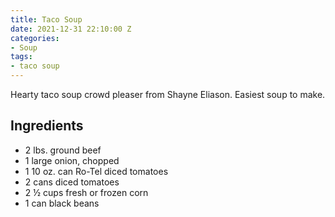 ```yaml
---
title: Taco Soup
date: 2021-12-31 22:10:00 Z
categories:
- Soup
tags:
- taco soup
---
```


Hearty taco soup crowd pleaser from Shayne Eliason. Easiest soup to make. 

## Ingredients
* 2 lbs. ground beef
* 1 large onion, chopped
* 1 10 oz. can Ro-Tel diced tomatoes
* 2 cans diced tomatoes
* 2 ½ cups fresh or frozen corn
* 1 can black beans


